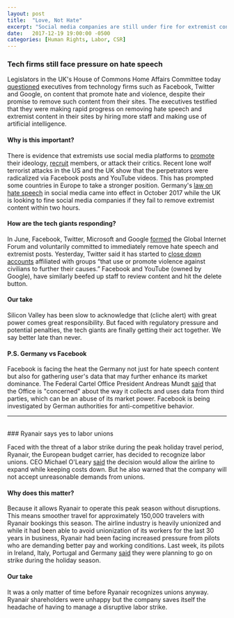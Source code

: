 ```yaml
---
layout: post
title:  "Love, Not Hate"
excerpt: "Social media companies are still under fire for extremist content. Budget airline Ryanair recognizes labor unions."
date:   2017-12-19 19:00:00 -0500
categories: [Human Rights, Labor, CSR]
---
```


### Tech firms still face pressure on hate speech

Legislators in the UK's House of Commons Home Affairs Committee today [questioned](https://www.bloomberg.com/news/articles/2017-12-19/u-k-lawmakers-slam-facebook-google-twitter-on-hate-speech) executives from technology firms such as Facebook, Twitter and Google, on content that promote hate and violence, despite their promise to remove such content from their sites. The executives testified that they were making rapid progress on removing hate speech and extremist content in their sites by hiring more staff and making use of artificial intelligence.

#### Why is this important?

There is evidence that extremists use social media platforms to [promote](https://www.scientificamerican.com/article/when-hatred-goes-viral-inside-social-medias-efforts-to-combat-terrorism/) their ideology, [recruit](http://www.bbc.co.uk/newsbeat/article/31574846/how-islamic-state-extremists-use-social-media-to-recruit) members, or attack their critics. Recent lone wolf terrorist attacks in the US and the UK show that the perpetrators were radicalized via Facebook posts and YouTube videos. This has prompted some countries in Europe to take a stronger position. Germany's [law on hate speech](https://techcrunch.com/2017/10/02/germanys-social-media-hate-speech-law-is-now-in-effect/) in social media came into effect in October 2017 while the UK is looking to fine social media companies if they fail to remove extremist content within two hours.  

#### How are the tech giants responding?

In June, Facebook, Twitter, Microsoft and Google [formed](https://www.theguardian.com/technology/2017/jun/26/google-facebook-counter-terrorism-online-extremism) the Global Internet Forum and voluntarily committed to immediately remove hate speech and extremist posts. Yesterday, Twitter said it has started to [close down accounts](http://thehill.com/policy/technology/365424-twitter-to-begin-enforcing-new-hate-speech-rules) affiliated with groups “that use or promote violence against civilians to further their causes.” Facebook and YouTube (owned by Google), have similarly beefed up staff to review content and hit the delete button.

#### Our take

Silicon Valley has been slow to acknowledge that (cliche alert) with great power comes great responsibility. But faced with regulatory pressure and potential penalties, the tech giants are finally getting their act together. We say better late than never.

#### P.S. Germany vs Facebook

Facebook is facing the heat the Germany not just for hate speech content but also for gathering user's data that may further enhance its market dominance. The Federal Cartel Office President Andreas Mundt [said](https://www.bloomberg.com/news/articles/2017-12-19/facebook-s-data-harvesting-under-fire-from-german-cartel-agency) that the Office is "concerned" about the way it collects and uses data from third parties, which can be an abuse of its market power. Facebook is being investigated by German authorities for anti-competitive behavior.

* * *
<br />
### Ryanair says yes to labor unions

Faced with the threat of a labor strike during the peak holiday travel period, Ryanair, the European budget carrier, has decided to recognize labor unions. CEO Michael O'Leary [said](https://www.reuters.com/article/us-ryanair-pilots-unions/defiant-oleary-says-union-recognition-sets-stage-for-ryanair-expansion-idUSKBN1ED230?il=0) the decision would allow the airline to expand while keeping costs down. But he also warned that the company will not accept unreasonable demands from unions.

#### Why does this matter?

Because it allows Ryanair to operate this peak season without disruptions. This means smoother travel for approximately 150,000 travelers with Ryanair bookings this season. The airline industry is heavily unionized and while it had been able to avoid unionization of its workers for the last 30 years in business, Ryanair had been facing increased pressure from pilots who are demanding better pay and working conditions. Last week, its pilots in Ireland, Italy, Portugal and Germany [said](http://www.bbc.com/news/business-42320733) they were planning to go on strike during the holiday season.

#### Our take

It was a only matter of time before Ryanair recognizes unions anyway. Ryanair shareholders were unhappy but the company saves itself the headache of having to manage a disruptive labor strike.
